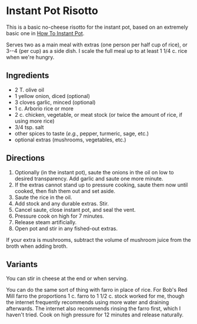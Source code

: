 # Instant Pot Risotto

This is a basic no-cheese risotto for the instant pot, based on an extremely basic one in [How To Instant Pot](https://amzn.to/3cwlXm2).

Serves two as a main meal with extras (one person per half cup of rice), or 3--4 (per cup) as a side dish.  I scale the full meal up to at least 1 1/4 c. rice when we're hungry.

## Ingredients

* 2 T. olive oil
* 1 yellow onion, diced (optional)
* 3 cloves garlic, minced (optional)
* 1 c. Arborio rice or more
* 2 c. chicken, vegetable, or meat stock (or twice the amount of rice, if using more rice)
* 3/4 tsp. salt
* other spices to taste (*e.g.*, pepper, turmeric, sage, etc.)
* optional extras (mushrooms, vegetables, etc.)

## Directions

1. Optionally (in the instant pot), saute the onions in the oil on low to desired transparency.  Add garlic and saute one more minute.
2. If the extras cannot stand up to pressure cooking, saute them now until cooked, then fish them out and set aside.
3. Saute the rice in the oil.
4. Add stock and any durable extras.  Stir.
5. Cancel saute, close instant pot, and seal the vent.
6. Pressure cook on high for 7 minutes.
7. Release steam artificially.
8. Open pot and stir in any fished-out extras.

If your extra is mushrooms, subtract the volume of mushroom juice from the broth when adding broth.

## Variants

You can stir in cheese at the end or when serving.

You can do the same sort of thing with farro in place of rice.  For Bob's Red Mill farro the proportions 1 c. farro to 1 1/2 c. stock worked for me, though the internet frequently recommends using more water and draining afterwards.  The internet also recommends rinsing the farro first, which I haven't tried.  Cook on high pressure for 12 minutes and release naturally.
